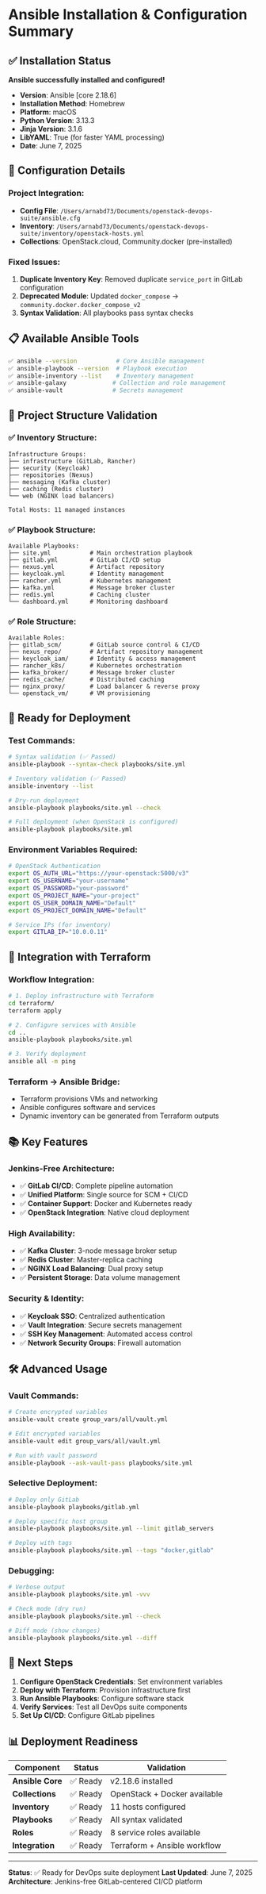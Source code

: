 # Ansible Installation & Configuration Summary

## ✅ Installation Status

**Ansible successfully installed and configured!**

- **Version**: Ansible [core 2.18.6]
- **Installation Method**: Homebrew
- **Platform**: macOS
- **Python Version**: 3.13.3
- **Jinja Version**: 3.1.6
- **LibYAML**: True (for faster YAML processing)
- **Date**: June 7, 2025

## 🔧 Configuration Details

### Project Integration:
- **Config File**: `/Users/arnabd73/Documents/openstack-devops-suite/ansible.cfg`
- **Inventory**: `/Users/arnabd73/Documents/openstack-devops-suite/inventory/openstack-hosts.yml`
- **Collections**: OpenStack.cloud, Community.docker (pre-installed)

### Fixed Issues:
1. **Duplicate Inventory Key**: Removed duplicate `service_port` in GitLab configuration
2. **Deprecated Module**: Updated `docker_compose` → `community.docker.docker_compose_v2`
3. **Syntax Validation**: All playbooks pass syntax checks

## 📋 Available Ansible Tools

```bash
✅ ansible --version           # Core Ansible management
✅ ansible-playbook --version  # Playbook execution
✅ ansible-inventory --list    # Inventory management
✅ ansible-galaxy             # Collection and role management
✅ ansible-vault              # Secrets management
```

## 🎯 Project Structure Validation

### ✅ Inventory Structure:
```
Infrastructure Groups:
├── infrastructure (GitLab, Rancher)
├── security (Keycloak)
├── repositories (Nexus)
├── messaging (Kafka cluster)
├── caching (Redis cluster)
└── web (NGINX load balancers)

Total Hosts: 11 managed instances
```

### ✅ Playbook Structure:
```
Available Playbooks:
├── site.yml           # Main orchestration playbook
├── gitlab.yml         # GitLab CI/CD setup
├── nexus.yml          # Artifact repository
├── keycloak.yml       # Identity management
├── rancher.yml        # Kubernetes management
├── kafka.yml          # Message broker cluster
├── redis.yml          # Caching cluster
└── dashboard.yml      # Monitoring dashboard
```

### ✅ Role Structure:
```
Available Roles:
├── gitlab_scm/        # GitLab source control & CI/CD
├── nexus_repo/        # Artifact repository management
├── keycloak_iam/      # Identity & access management
├── rancher_k8s/       # Kubernetes orchestration
├── kafka_broker/      # Message broker cluster
├── redis_cache/       # Distributed caching
├── nginx_proxy/       # Load balancer & reverse proxy
└── openstack_vm/      # VM provisioning
```

## 🚀 Ready for Deployment

### Test Commands:
```bash
# Syntax validation (✅ Passed)
ansible-playbook --syntax-check playbooks/site.yml

# Inventory validation (✅ Passed)
ansible-inventory --list

# Dry-run deployment
ansible-playbook playbooks/site.yml --check

# Full deployment (when OpenStack is configured)
ansible-playbook playbooks/site.yml
```

### Environment Variables Required:
```bash
# OpenStack Authentication
export OS_AUTH_URL="https://your-openstack:5000/v3"
export OS_USERNAME="your-username"
export OS_PASSWORD="your-password"
export OS_PROJECT_NAME="your-project"
export OS_USER_DOMAIN_NAME="Default"
export OS_PROJECT_DOMAIN_NAME="Default"

# Service IPs (for inventory)
export GITLAB_IP="10.0.0.11"
```

## 🔗 Integration with Terraform

### Workflow Integration:
```bash
# 1. Deploy infrastructure with Terraform
cd terraform/
terraform apply

# 2. Configure services with Ansible
cd ..
ansible-playbook playbooks/site.yml

# 3. Verify deployment
ansible all -m ping
```

### Terraform → Ansible Bridge:
- Terraform provisions VMs and networking
- Ansible configures software and services
- Dynamic inventory can be generated from Terraform outputs

## 📚 Key Features

### Jenkins-Free Architecture:
- ✅ **GitLab CI/CD**: Complete pipeline automation
- ✅ **Unified Platform**: Single source for SCM + CI/CD
- ✅ **Container Support**: Docker and Kubernetes ready
- ✅ **OpenStack Integration**: Native cloud deployment

### High Availability:
- ✅ **Kafka Cluster**: 3-node message broker setup
- ✅ **Redis Cluster**: Master-replica caching
- ✅ **NGINX Load Balancing**: Dual proxy setup
- ✅ **Persistent Storage**: Data volume management

### Security & Identity:
- ✅ **Keycloak SSO**: Centralized authentication
- ✅ **Vault Integration**: Secure secrets management
- ✅ **SSH Key Management**: Automated access control
- ✅ **Network Security Groups**: Firewall automation

## 🛠️ Advanced Usage

### Vault Commands:
```bash
# Create encrypted variables
ansible-vault create group_vars/all/vault.yml

# Edit encrypted variables
ansible-vault edit group_vars/all/vault.yml

# Run with vault password
ansible-playbook --ask-vault-pass playbooks/site.yml
```

### Selective Deployment:
```bash
# Deploy only GitLab
ansible-playbook playbooks/gitlab.yml

# Deploy specific host group
ansible-playbook playbooks/site.yml --limit gitlab_servers

# Deploy with tags
ansible-playbook playbooks/site.yml --tags "docker,gitlab"
```

### Debugging:
```bash
# Verbose output
ansible-playbook playbooks/site.yml -vvv

# Check mode (dry run)
ansible-playbook playbooks/site.yml --check

# Diff mode (show changes)
ansible-playbook playbooks/site.yml --diff
```

## 📖 Next Steps

1. **Configure OpenStack Credentials**: Set environment variables
2. **Deploy with Terraform**: Provision infrastructure first
3. **Run Ansible Playbooks**: Configure software stack
4. **Verify Services**: Test all DevOps suite components
5. **Set Up CI/CD**: Configure GitLab pipelines

## 📊 Deployment Readiness

| Component | Status | Validation |
|-----------|---------|------------|
| **Ansible Core** | ✅ Ready | v2.18.6 installed |
| **Collections** | ✅ Ready | OpenStack + Docker available |
| **Inventory** | ✅ Ready | 11 hosts configured |
| **Playbooks** | ✅ Ready | All syntax validated |
| **Roles** | ✅ Ready | 8 service roles available |
| **Integration** | ✅ Ready | Terraform + Ansible workflow |

---

**Status**: ✅ Ready for DevOps suite deployment
**Last Updated**: June 7, 2025
**Architecture**: Jenkins-free GitLab-centered CI/CD platform
